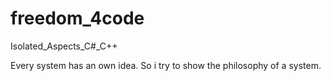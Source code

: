 # freedom_4code
Isolated_Aspects_C#_C++

Every system has an own idea. So i try to show the philosophy of a system.
